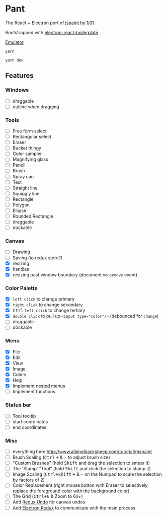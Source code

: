 # Pant

The React + Electron port of [jspaint](jspaint.ml) by [1j01](https://github.com/1j01)

Bootstrapped with [electron-react-boilerplate](https://github.com/chentsulin/electron-react-boilerplate)

[Emulator](https://copy.sh/v86/?profile=windows98)

```
yarn

yarn dev
```

## Features

### Windows
* [ ] draggable
* [ ] outline when dragging

### Tools

* [ ] Free form select
* [ ] Rectangular select
* [ ] Eraser
* [ ] Bucket thingy
* [ ] Color sampler
* [ ] Magnifying glass
* [ ] Pencil
* [ ] Brush
* [ ] Spray can
* [ ] Text
* [ ] Straight line
* [ ] Squiggly line
* [ ] Rectangle
* [ ] Polygon
* [ ] Ellipse
* [ ] Rounded Rectangle
* [ ] draggable
* [ ] dockable

### Canvas

* [ ] Drawing
* [ ] Saving (to redux store?)
* [x] resizing
* [x] handles
* [x] resizing past window boundary (document `mousemove` event)

### Color Palette

* [x] `left click` to change primary
* [x] `right click` to change secondary
* [x] <kbd>Ctrl</kbd> `left click` to change tertiary
* [x] `double click` to pull up `<input type="color"/>` (debounced for `change`)
* [ ] draggable
* [ ] dockable

### Menu

* [x] File
* [x] Edit
* [x] View
* [x] Image
* [x] Colors
* [x] Help
* [x] Implement nested menus
* [ ] Implement functions

### Status bar

* [ ] Tool tooltip
* [ ] start coordinates
* [ ] end coordinates

### Misc

* [ ] everything here http://www.albinoblacksheep.com/tutorial/mspaint
* [ ] Brush Scaling (<kbd>Ctrl</kbd> <kbd>+</kbd> & <kbd>-</kbd> to adjust brush size)
* [ ] "Custom Brushes" (hold <kbd>Shift</kbd> and drag the selection to smear it)
* [ ] The 'Stamp' "Tool" (hold <kbd>Shift</kbd> and click the selection to stamp it)
* [ ] Image Scaling (<kbd>Ctrl+Shift</kbd> <kbd>+</kbd> & <kbd>-</kbd> on the Numpad to scale the selection by factors of 2)
* [ ] Color Replacement (right mouse button with Eraser to selectively replace the foreground color with the background color)
* [ ] The Grid (<kbd>Ctrl+G</kbd> & Zoom to 6x+)
* [ ] Add [Redux Undo](https://github.com/omnidan/redux-undo) for canvas undos
* [ ] Add [Electron Redux](https://github.com/hardchor/electron-redux) to communicate with the main process
